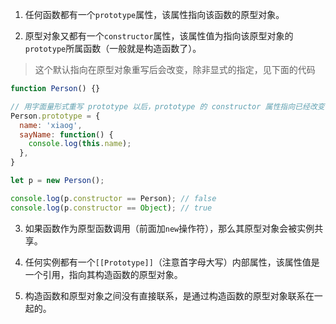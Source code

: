 1. 任何函数都有一个`prototype`属性，该属性指向该函数的原型对象。   

2. 原型对象又都有一个`constructor`属性，该属性值为指向该原型对象的`prototype`所属函数（一般就是构造函数了）。 

> 这个默认指向在原型对象重写后会改变，除非显式的指定，见下面的代码
```js
function Person() {}

// 用字面量形式重写 prototype 以后，prototype 的 constructor 属性指向已经改变了
Person.prototype = {
  name: 'xiaog',
  sayName: function() {
    console.log(this.name);
  },
}

let p = new Person();

console.log(p.constructor == Person); // false
console.log(p.constructor == Object); // true
```
3. 如果函数作为原型函数调用（前面加`new`操作符），那么其原型对象会被实例共享。   

4. 任何实例都有一个`[[Prototype]]`（注意首字母大写）内部属性，该属性值是一个引用，指向其构造函数的原型对象。   

5. 构造函数和原型对象之间没有直接联系，是通过构造函数的原型对象联系在一起的。